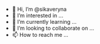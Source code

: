 - 👋 Hi, I’m @sikaveryna
- 👀 I’m interested in ...
- 🌱 I’m currently learning ...
- 💞️ I’m looking to collaborate on ...
- 📫 How to reach me ...

<!---
sikaveryna/sikaveryna is a ✨ special ✨ repository because its `README.md` (this file) appears on your GitHub profile.
You can click the Preview link to take a look at your changes.
--->
